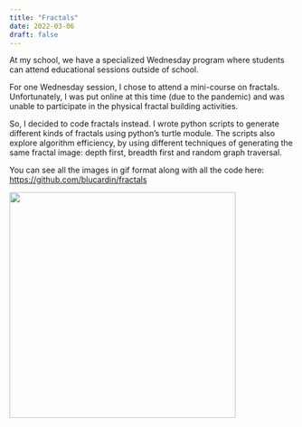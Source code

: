 ```yaml
---
title: "Fractals"
date: 2022-03-06
draft: false
---
```


At my school, we have a specialized Wednesday program where students can attend educational sessions outside of school. 

For one Wednesday session, I chose to attend a mini-course on fractals. Unfortunately, I was put online at this time (due to the pandemic) and was unable to participate in the physical fractal building activities. 

So, I decided to code fractals instead. I wrote python scripts to generate different kinds of fractals using python’s turtle module. The scripts also explore algorithm efficiency, by using different techniques of generating the same fractal image: depth first, breadth first and random graph traversal.

You can see all the images in gif format along with all the code here: https://github.com/blucardin/fractals 
 
<img src="https://user-images.githubusercontent.com/55935207/156935021-527fe4d6-eb41-421b-a8e2-8305f1a872c2.gif" width="400" height="400" />

